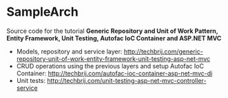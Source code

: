 # SampleArch
Source code for the tutorial **Generic Repository and Unit of Work Pattern, Entity Framework, Unit Testing, Autofac IoC Container and ASP.NET MVC**

* Models, repository and service layer: http://techbrij.com/generic-repository-unit-of-work-entity-framework-unit-testing-asp-net-mvc
* CRUD operations using the previous layers and setup Autofac IoC Container: http://techbrij.com/autofac-ioc-container-asp-net-mvc-di
* Unit tests: http://techbrij.com/unit-testing-asp-net-mvc-controller-service
